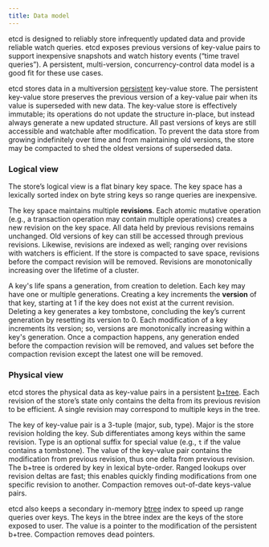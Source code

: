 ```yaml
---
title: Data model
---
```


etcd is designed to reliably store infrequently updated data and provide reliable watch queries. etcd exposes previous versions of key-value pairs to support inexpensive snapshots and watch history events (“time travel queries”). A persistent, multi-version, concurrency-control data model is a good fit for these use cases.

etcd stores data in a multiversion [persistent][persistent-ds] key-value store. The persistent key-value store preserves the previous version of a key-value pair when its value is superseded with new data. The key-value store is effectively immutable; its operations do not update the structure in-place, but instead always generate a new updated structure. All past versions of keys are still accessible and watchable after modification. To prevent the data store from growing indefinitely over time and from maintaining old versions, the store may be compacted to shed the oldest versions of superseded data.

### Logical view

The store’s logical view is a flat binary key space. The key space has a lexically sorted index on byte string keys so range queries are inexpensive.

The key space maintains multiple **revisions**. Each atomic mutative operation (e.g., a transaction operation may contain multiple operations) creates a new revision on the key space. All data held by previous revisions remains unchanged. Old versions of key can still be accessed through previous revisions. Likewise, revisions are indexed as well; ranging over revisions with watchers is efficient. If the store is compacted to save space, revisions before the compact revision will be removed. Revisions are monotonically increasing over the lifetime of a cluster.

A key's life spans a generation, from creation to deletion. Each key may have one or multiple generations. Creating a key increments the **version** of that key, starting at 1 if the key does not exist at the current revision. Deleting a key generates a key tombstone, concluding the key’s current generation by resetting its version to 0. Each modification of a key increments its version; so, versions are monotonically increasing within a key's generation. Once a compaction happens, any generation ended before the compaction revision will be removed, and values set before the compaction revision except the latest one will be removed.

### Physical view

etcd stores the physical data as key-value pairs in a persistent [b+tree][b+tree]. Each revision of the store’s state only contains the delta from its previous revision to be efficient. A single revision may correspond to multiple keys in the tree.

The key of key-value pair is a 3-tuple (major, sub, type). Major is the store revision holding the key. Sub differentiates among  keys within the same revision. Type is an optional suffix for special value (e.g., `t` if the value contains a tombstone). The value of the key-value pair contains the modification from previous revision, thus one delta from previous revision. The b+tree is ordered by key in lexical byte-order. Ranged lookups over revision deltas are fast; this enables quickly finding modifications from one specific revision to another. Compaction removes out-of-date keys-value pairs.

etcd also keeps a secondary in-memory [btree][btree] index to speed up range queries over keys. The keys in the btree index are the keys of the store exposed to user. The value is a pointer to the modification of the persistent b+tree. Compaction removes dead pointers.

[b+tree]: https://en.wikipedia.org/wiki/B%2B_tree
[btree]: https://en.wikipedia.org/wiki/B-tree
[persistent-ds]: https://en.wikipedia.org/wiki/Persistent_data_structure
